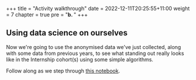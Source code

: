 +++
title = "Activity walkthrough"
date = 2022-12-11T20:25:55+11:00
weight = 7
chapter = true
pre = "<b>b. </b>"
+++

## Using data science on ourselves


Now we're going to use the anonymised data we've just collected, along with some data from previous years,
to see what standing out really looks like in the Internship cohort(s) using some simple algorithms.

Follow along as we step through [this notebook](https://drive.google.com/file/d/11u7cCFSmZ7Dc1iUMPayRTbGitUEhgEY9/view?usp=share_link).
